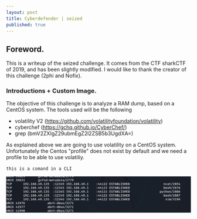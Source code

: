 ```yaml
---
layout: post
title: Cyberdefender | seized
published: true
---
```




## [](#header-2)Foreword. 
This is a writeup of the seized challenge. It comes from the CTF sharkCTF of 2019, and has been slightly modified. I would like to thank the creator of this challenge (2phi and Nofix). 

### [](#header-3)Introductions + Custom Image.
The objective of this challenge is to analyze a RAM dump, based on a CentOS system. 
The tools used will be the following 
- volatility V2 (https://github.com/volatilityfoundation/volatility)
- cyberchef (https://gchq.github.io/CyberChef/)
- grep (bmV2ZXIgZ29ubmEgZ2l2ZSB5b3UgdXA=)

As explained above we are going to use volatility on a CentOS system. Unfortunately the Centos "profile" does not exist by default and we need a profile to be able to use volatiliy. 

```
this is a comand in a CLI
```

![this is a pisture](/assets/Q3-seized.png)